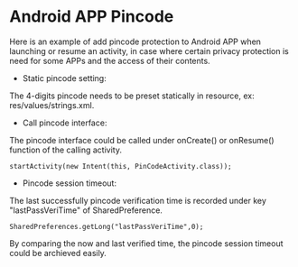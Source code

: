 # Android APP Pincode
Here is an example of add pincode protection to Android APP when launching or resume an activity, in case where certain privacy protection is need for some APPs and the access of their contents. 

- Static pincode setting:

The 4-digits pincode needs to be preset statically in resource, ex: res/values/strings.xml.


- Call pincode interface:

The pincode interface could be called under onCreate() or onResume() function of the calling activity.
```
startActivity(new Intent(this, PinCodeActivity.class));
```


- Pincode session timeout:

The last successfully pincode verification time is recorded under key "lastPassVeriTime" of SharedPreference.
```
SharedPreferences.getLong("lastPassVeriTime",0);
```
By comparing the now and last verified time, the pincode session timeout could be archieved easily.
